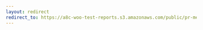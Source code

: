 ```yaml
---
layout: redirect
redirect_to: https://a8c-woo-test-reports.s3.amazonaws.com/public/pr-merge/43365/e2e/index.html
---
```


